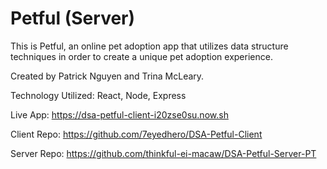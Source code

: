 # Petful (Server)

This is Petful, an online pet adoption app that utilizes data structure techniques in order to create a unique pet adoption experience. 

Created by Patrick Nguyen and Trina McLeary.

Technology Utilized: React, Node, Express


Live App: https://dsa-petful-client-i20zse0su.now.sh

Client Repo: https://github.com/7eyedhero/DSA-Petful-Client

Server Repo: https://github.com/thinkful-ei-macaw/DSA-Petful-Server-PT


